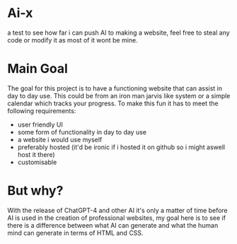 # Ai-x
a test to see how far i can push AI to making a website, feel free to steal any code or modify it as most of it wont be mine.

# Main Goal
The goal for this project is to have a functioning website that can assist in day to day use. This could be from an iron man jarvis like system or a simple calendar which tracks your progress.
To make this fun it has to meet the following requirements:
- user friendly UI
- some form of functionality in day to day use
- a website i would use myself
- preferably hosted (it'd be ironic if i hosted it on github so i might aswell host it there)
- customisable



# But why?
With the release of ChatGPT-4 and other AI it's only a matter of time before AI is used in the creation of professional websites, my goal here is to see if there is a difference between what AI can generate and what the human mind can generate in terms of HTML and CSS.
